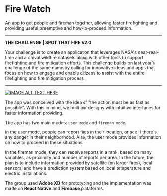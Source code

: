 # Fire Watch
An app to get people and fireman together, allowing faster firefighting and providing useful preemptive and how-to-proceed information.

---

**THE CHALLENGE | SPOT THAT FIRE V2.0**

Your challenge is to create an application that leverages NASA's near-real-time and archival wildfire datasets along with other tools to support firefighting and fire mitigation efforts. This challenge builds on last year’s challenge of the same name by calling for innovative ideas and apps that focus on how to engage and enable citizens to assist with the entire firefighting and fire mitigation process.

---

[![IMAGE ALT TEXT HERE](https://img.youtube.com/vi/pImcDxUwUJQ/0.jpg)](https://youtu.be/pImcDxUwUJQ)

The app was conceived with the idea of "the action must be as fast as possible". With this in mind, we built our designs with intuitive interfaces for faster information providing.

The app has two main modes: `user mode` and `fireman mode`.

In the user mode, people can report fires in their location, or see if there's any danger in their neighborhood. Also, the user mode provides information on how to proceed in these situations.

In the fireman mode, they can receive reports in a rank, based on many variables, as proximity and number of reports per area. In the future, the plan is to include information provided by satellite (on larger fires), local sensors, and have a prediction system based on local temperature and electric installations.

The group used **Adobe XD** for prototyping and the implementation was made on **React Native** and **Firebase** plataforms.
